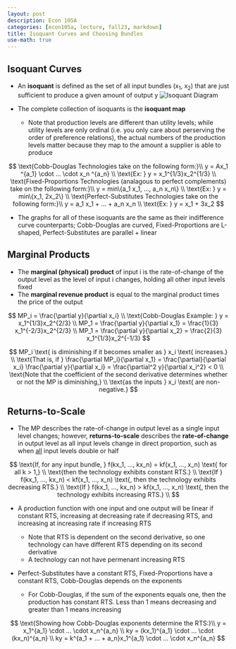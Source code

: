 ```yaml
---
layout: post
description: Econ 105A
categories: [econ105a, lecture, fall23, markdown]
title: Isoquant Curves and Choosing Bundles
use-math: true
---
```


## Isoquant Curves

- An **isoquant** is defined as the set of all input bundles (x<sub>1</sub>, x<sub>2</sub>) that are just sufficient to produce a given amount of output y
![Isoquant Diagram](https://upload.wikimedia.org/wikipedia/commons/6/6f/Isoquant_map.png)

- The complete collection of isoquants is the **isoquant map** 
    - Note that production levels are different than utility levels; while utility levels are only ordinal (i.e. you only care about perserving the order of preference relations), the actual numbers of the production levels matter because they map to the amount a supplier is able to produce

$$
\text{Cobb-Douglas Technologies take on the following form:}\\
y = Ax_1 ^{a_1} \cdot ... \cdot x_n ^{a_n} \\
\text{Ex: } y = x_1^{1/3}x_2^{1/3} \\
\text{Fixed-Proportions Technologies (analagous to perfect complements) take on the following form:}\\
y = min\{a_1 x_1, ..., a_n x_n\} \\
\text{Ex: } y = min\{x_1, 2x_2\} \\
\text{Perfect-Substitutes Technologies take on the following form:}\\
y = a_1 x_1 + ... + a_n x_n \\
\text{Ex: } y = x_1 + 3x_2
$$

- The graphs for all of these isoquants are the same as their indifference curve counterparts; Cobb-Douglas are curved, Fixed-Proportions are L-shaped, Perfect-Substitutes are parallel + linear

## Marginal Products

- The **marginal (physical) product** of input i is the rate-of-change of the output level as the level of input i changes, holding all other input levels fixed
- The **marginal revenue product** is equal to the marginal product times the price of the output

$$
MP_i = \frac{\partial y}{\partial x_i} \\
\text{Cobb-Douglas Example: } y = x_1^{1/3}x_2^{2/3} \\
MP_1 = \frac{\partial y}{\partial x_1} = \frac{1}{3} x_1^{-2/3}x_2^{2/3} \\
MP_1 = \frac{\partial y}{\partial x_2} = \frac{2}{3} x_1^{1/3}x_2^{-1/3}
$$

$$
MP_i \text{ is diminishing if it becomes smaller as } x_i \text{ increases.} \\
\text{That is, if } \frac{\partial MP_i}{\partial x_1} = \frac{\partial}{\partial x_i}  \frac{\partial y}{\partial x_i} = \frac{\partial^2 y}{\partial x_i^2} < 0 \\
\text{Note that the coefficient of the second derivative determines whether or not the MP is diminishing,} \\
\text{as the inputs } x_i \text{ are non-negative.}
$$

## Returns-to-Scale

- The MP describes the rate-of-change in output level as a single input level changes; however, **returns-to-scale** describes the **rate-of-change** in output level as all input levels change in direct proportion, such as when <u>all</u> input levels double or half

$$
\text{If, for any input bundle, } f(kx_1, ..., kx_n) = kf(x_1, ..., x_n) \text{ for all k > 1,} \\
\text{then the technology exhibits constant RTS.} \\
\text{If } f(kx_1, ..., kx_n) < kf(x_1, ..., x_n) \text{, then the technology exhibits decreasing RTS.} \\
\text{If } f(kx_1, ..., kx_n) > kf(x_1, ..., x_n) \text{, then the technology exhibits increasing RTS.} \\
$$

- A production function with one input and one output will be linear if constant RTS, increasing at decreasing rate if decreasing RTS, and increasing at increasing rate if increasing RTS
    - Note that RTS is dependent on the second derivative, so one technology can have different RTS depending on its second derivative
    - A technology can not have permenant increasing RTS

- Perfect-Substitutes have a constant RTS, Fixed-Proportions have a constant RTS, Cobb-Douglas depends on the exponents
    - For Cobb-Douglas, if the sum of the exponents equals one, then the production has constant RTS. Less than 1 means decreasing and greater than 1 means increasing

$$
\text{Showing how Cobb-Douglas exponents determine the RTS:}\\
y = x_1^{a_1} \cdot ... \cdot x_n^{a_n} \\
ky = (kx_1)^{a_1} \cdot ... \cdot (kx_n)^{a_n} \\
ky = k^{a_1 + ... + a_n}x_1^{a_1} \cdot ... \cdot x_n^{a_n}
$$